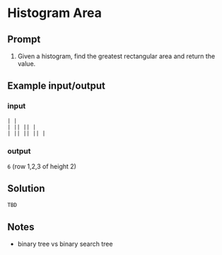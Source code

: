 # Histogram Area

## Prompt

1. Given a histogram, find the greatest rectangular area and return the value.

## Example input/output
### input
```
| |
| || || |
| || || || |
```
### output
`6` (row 1,2,3 of height 2)

## Solution

```csharp
TBD
```

## Notes

* binary tree vs binary search tree
